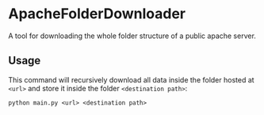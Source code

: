 # ApacheFolderDownloader

A tool for downloading the whole folder structure of a public apache server.

## Usage

This command will recursively download all data inside the folder hosted at ```<url>``` and store it inside the folder ```<destination path>```:

```python main.py <url> <destination path>```
